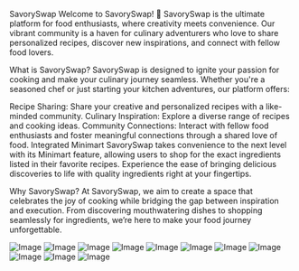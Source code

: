 SavorySwap
Welcome to SavorySwap! 🌟
SavorySwap is the ultimate platform for food enthusiasts, where creativity meets convenience. Our vibrant community is a haven for culinary adventurers who love to share personalized recipes, discover new inspirations, and connect with fellow food lovers.

What is SavorySwap?
SavorySwap is designed to ignite your passion for cooking and make your culinary journey seamless. Whether you're a seasoned chef or just starting your kitchen adventures, our platform offers:

Recipe Sharing: Share your creative and personalized recipes with a like-minded community.
Culinary Inspiration: Explore a diverse range of recipes and cooking ideas.
Community Connections: Interact with fellow food enthusiasts and foster meaningful connections through a shared love of food.
Integrated Minimart
SavorySwap takes convenience to the next level with its Minimart feature, allowing users to shop for the exact ingredients listed in their favorite recipes. Experience the ease of bringing delicious discoveries to life with quality ingredients right at your fingertips.

Why SavorySwap?
At SavorySwap, we aim to create a space that celebrates the joy of cooking while bridging the gap between inspiration and execution. From discovering mouthwatering dishes to shopping seamlessly for ingredients, we’re here to make your food journey unforgettable.


![Image](https://github.com/user-attachments/assets/763e0e74-e823-478c-b3e7-efd7cc5187a8)
![Image](https://github.com/user-attachments/assets/7e26555e-27ca-4c37-b107-88bc3a7fb047)
![Image](https://github.com/user-attachments/assets/4c296f0c-5055-4217-8822-c83bda8a9ce4)
![Image](https://github.com/user-attachments/assets/5b84a52c-16de-407b-acfd-8748fa1530c2)
![Image](https://github.com/user-attachments/assets/d901fea2-402e-49f9-9a53-138246c78c58)
![Image](https://github.com/user-attachments/assets/434a1932-69b0-4a76-82db-ea793c4c6b83)
![Image](https://github.com/user-attachments/assets/01925d45-8e16-4033-b95b-b5190d722fe2)
![Image](https://github.com/user-attachments/assets/d5032b35-868e-4473-a8df-161e5f0a9ace)
![Image](https://github.com/user-attachments/assets/b1eacdc3-7203-45bf-9d15-c6830f43e3c2)
![Image](https://github.com/user-attachments/assets/020e15cc-1b37-4613-8a98-6065307c1910)
![Image](https://github.com/user-attachments/assets/1a095de9-461e-4af6-88c0-593e2b85ad4a)
